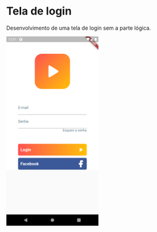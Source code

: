 # Tela de login

Desenvolvimento de uma tela de login sem a parte lógica.

<img src="fotos_aplicativo/telaLogin.png" height="500px" width="auto"/>
